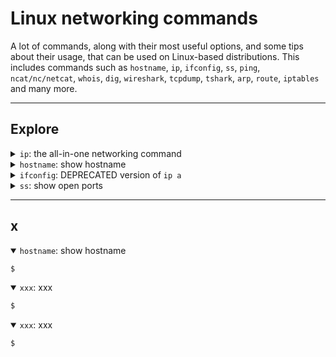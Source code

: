 # Linux networking commands

A lot of commands, along with their most useful options, and some tips about their usage, that can be used on Linux-based distributions. This includes commands such as `hostname`, `ip`, `ifconfig`, `ss`, `ping`, `ncat/nc/netcat`, `whois`, `dig`, `wireshark`, `tcpdump`, `tshark`, `arp`, `route`, `iptables` and many more.

<hr class="sl">

## Explore

<details class="details-e mt-4">
<summary><code>ip</code>: the all-in-one networking command</summary>
<div class="row row-cols-md-2"><div>

Show all interfaces <small>(a=addr=address, l=link)</small>

```bash
$ ip a
$ ip l
```

Show one interface "eth0" addresses/links

```bash
$ ip addr show dev0
$ ip link show dev0
```
<br>

Useful option: `-r` to show names instead of ips.
</div><div>

Show routing table <small>(r=route)</small>

```bash
$ ip r
```

To add a route, you need "_dest", "_gateway", and "_interface"

```bash
$ ip r add _dest via _gateway dev _interface
```

Show ARP cache <small>(n=neigh=neighbor)</small>

```bash
$ ip n
```
</div></div>
</details>

<div class="row row-cols-md-3"><div>
<details class="details-e">
<summary><code>hostname</code>: show hostname</summary>

```bash
$ hostname
```

Show host domain

```bash
$ hostname -d
```

</details>
</div><div>
<details class="details-e">
<summary><code>ifconfig</code>: DEPRECATED version of <code>ip a</code></summary>

Show information about the network. Note that RT = received, TX = emitted. Print info about all interfaces:

```bash
$ ifconfig -a
```

Only one interface "eth0"

```bash
$ ifconfig eth0
```

</details>
</div><div>
<details class="details-e">
<summary><code>ss</code>: show open ports</summary>

The command can be filtered (`-a`=all, `-4`=IPV4, `-u`=udp...)

```bash
$ ss
$ ss -a
$ ss -4
$ ss -u
```
</details>
</div></div>

<hr class="sr">

## x

<div class="row row-cols-md-3 mt-4"><div>
<details class="details-e" open>
<summary><code>hostname</code>: show hostname</summary>

```bash
$
```
</details>
</div><div>
<details class="details-e" open>
<summary><code>xxx</code>: xxx</summary>

```bash
$
```
</details>
</div><div>
<details class="details-e" open>
<summary><code>xxx</code>: xxx</summary>

```bash
$
```
</details>
</div></div>
